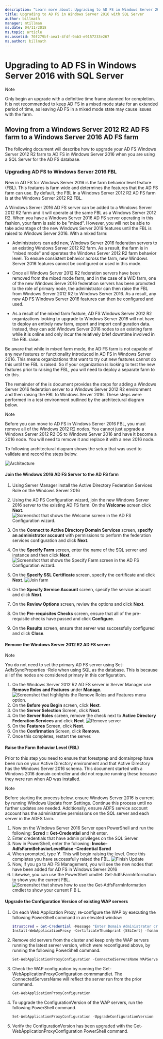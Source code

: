 ```yaml
---
description: "Learn more about: Upgrading to AD FS in Windows Server 2016 with SQL Server"
title: Upgrading to AD FS in Windows Server 2016 with SQL Server
author: billmath
manager: mtillman
ms.date: 04/11/2018
ms.topic: article
ms.assetid: 70f279bf-aea1-4f4f-9ab3-e9157233e267
ms.author: billmath
---
```


# Upgrading to AD FS in Windows Server 2016 with SQL Server


> [!NOTE]
> Only begin an upgrade with a definitive time frame planned for completion. It is not recommended to keep AD FS in a mixed mode state for an extended period of time, as leaving AD FS in a mixed mode state may cause issues with the farm.


## Moving from a Windows Server 2012 R2 AD FS farm to a Windows Server 2016 AD FS farm
The following document will describe how to upgrade your AD FS Windows Server 2012 R2 farm to AD FS in Windows Server 2016 when you are using a SQL Server for the AD FS database.

### Upgrading AD FS to Windows Server 2016 FBL
New in AD FS for Windows Server 2016 is the farm behavior level feature (FBL).   This features is farm wide and determines the features that the AD FS farm can use.   By default, the FBL in a Windows Server 2012 R2 AD FS farm is at the Windows Server 2012 R2 FBL.

A Windows Server 2016 AD FS server can be added to a Windows Server 2012 R2 farm and it will operate at the same FBL as a Windows Server 2012 R2.  When you have a Windows Server 2016 AD FS server operating in this fashion, your farm is said to be "mixed".  However, you will not be able to take advantage of the new Windows Server 2016 features until the FBL is raised to Windows Server 2016.  With a mixed farm:

-   Administrators can add new, Windows Server 2016 federation servers to an existing Windows Server 2012 R2 farm.  As a result, the farm is in "mixed mode" and operates the Windows Server 2012 R2  farm behavior level.  To ensure consistent behavior across the farm, new Windows Server 2016 features cannot be configured or used in this mode.

-   Once all Windows Server 2012 R2 federation servers have been removed from the mixed mode farm, and in the case of a WID farm, one of the new Windows Serve 2016 federation servers has been promoted to the role of primary node, the administrator can then raise the FBL from Windows Server 2012 R2 to Windows Server 2016.  As a result, any new AD FS Windows Server 2016 features can then be configured and used.

-   As a result of the mixed farm feature, AD FS Windows Server 2012 R2 organizations looking to upgrade to Windows Server 2016 will not have to deploy an entirely new farm, export and import configuration data.  Instead, they can add Windows Server 2016 nodes to an existing farm while it is online and only incur the relatively brief downtime involved in the FBL raise.

Be aware that while in mixed farm mode, the AD FS farm is not capable of any new features or functionality introduced in AD FS in Windows Server 2016.  This means organizations that want to try out new features cannot do this until the FBL is raised.  So if your organization is looking to test the new features prior to raising the FBL, you will need to deploy a separate farm to do this.

The remainder of the is document provides the steps for adding a Windows Server 2016 federation server to a Windows Server 2012 R2 environment and then raising the FBL to Windows Server 2016.  These steps were performed in a test environment outlined by the architectural diagram below.

> [!NOTE]
> Before you can move to AD FS in Windows Server 2016 FBL, you must remove all of the Windows 2012 R2 nodes.  You cannot just upgrade a Windows Server 2012 R2 OS to Windows Server 2016 and have it become a 2016 node.  You will need to remove it and replace it with a new 2016 node.

To following architectural diagram shows the setup that was used to validate and record the steps below.

![Architecture](media/Upgrading-to-AD-FS-in-Windows-Server-2016-SQL/arch.png)


#### Join the Windows 2016 AD FS Server to the AD FS farm

1.  Using Server Manager install the Active Directory Federation Services Role on the Windows Server 2016

2.  Using the AD FS Configuration wizard, join the new Windows Server 2016 server to the existing AD FS farm.  On the **Welcome** screen click **Next**.
 ![Screenshot that shows the Welcome screen in the AD FS Configuration wizard.](media/Upgrading-to-AD-FS-in-Windows-Server-2016-SQL/configure1.png)
3.  On the **Connect to Active Directory Domain Services** screen, s**pecify an administrator account** with permissions to perform the federation services configuration and click **Next**.
4.  On the **Specify Farm** screen, enter the name of the SQL server and instance and then click **Next**.
![Screenshot that shows the Specify Farm screen in the AD FS Configuration wizard.](media/Upgrading-to-AD-FS-in-Windows-Server-2016-SQL/configure3.png)
5.  On the **Specify SSL Certificate** screen, specify the certificate and click **Next**.
![Join farm](media/Upgrading-to-AD-FS-in-Windows-Server-2016-SQL/configure4.png)
6.  On the **Specify Service Account** screen, specify the service account and click **Next**.
7.  On the **Review Options** screen, review the options and click **Next**.
8.  On the **Pre-requisites Checks** screen, ensure that all of the pre-requisite checks have passed and click **Configure**.
9.  On the **Results** screen, ensure that server was successfully configured and click **Close**.


#### Remove the Windows Server 2012 R2 AD FS server

>[!NOTE]
>You do not need to set the primary AD FS server using Set-AdfsSyncProperties -Role when using SQL as the database.  This is because all of the nodes are considered primary in this configuration.

1.  On the Windows Server 2012 R2 AD FS server in Server Manager use **Remove Roles and Features** under **Manage**.
![Screenshot that highlights the Remove Roles and Features menu option.](media/Upgrading-to-AD-FS-in-Windows-Server-2016-SQL/remove1.png)
2.  On the **Before you Begin** screen, click **Next**.
3.  On the **Server Selection** Screen, click **Next**.
4.  On the **Server Roles** screen, remove the check next to **Active Directory Federation Services** and click **Next**.
![Remove server](media/Upgrading-to-AD-FS-in-Windows-Server-2016-SQL/remove2.png)
5.  On the **Features** Screen, click **Next**.
6.  On the **Confirmation** Screen, click **Remove**.
7.  Once this completes, restart the server.

#### Raise the Farm Behavior Level (FBL)
Prior to this step you need to ensure that forestprep and domainprep have been run on your Active Directory environment and that Active Directory has the Windows Server 2016 schema.  This document started with a Windows 2016 domain controller and did not require running these because they were run when AD was installed.

>[!NOTE]
>Before starting the process below, ensure Windows Server 2016 is current by running Windows Update from Settings.  Continue this process until no further updates are needed. Additionally, ensure ADFS service account account has the administrative permissions on the SQL server and each server in the ADFS farm.

1. Now on the Windows Server 2016 Server open PowerShell and run the following: **$cred = Get-Credential** and hit enter.
2. Enter credentials that have admin privileges on the SQL Server.
3. Now in PowerShell, enter the following: **Invoke-AdfsFarmBehaviorLevelRaise -Credential $cred**
2. When prompted, type **Y**.  This will begin raising the level.  Once this completes you have successfully raised the FBL.
![Finish Update](media/Upgrading-to-AD-FS-in-Windows-Server-2016-SQL/finish1.png)
3. Now, if you go to AD FS Management, you will see the new nodes that have been added for AD FS in Windows Server 2016
4. Likewise, you can use the PowerShell cmdlet:  Get-AdfsFarmInformation to show you the current FBL.
![Screenshot that shows how to use the Get-AdfsFarmInformation cmdlet to show your current F B L.](media/Upgrading-to-AD-FS-in-Windows-Server-2016-SQL/finish2.png)

#### Upgrade the Configuration Version of existing WAP servers
1. On each Web Application Proxy, re-configure the WAP by executing the following PowerShell command in an elevated window:
    ```powershell
    $trustcred = Get-Credential -Message "Enter Domain Administrator credentials"
    Install-WebApplicationProxy -CertificateThumbprint {SSLCert} -fsname fsname -FederationServiceTrustCredential $trustcred
    ```
2. Remove old servers from the cluster and keep only the WAP servers running the latest server version, which were reconfigured above, by running the following PowerShell command.
    ```powershell
    Set-WebApplicationProxyConfiguration -ConnectedServersName WAPServerName1, WAPServerName2
    ```
3. Check the WAP configuration by running the Get-WebApplicationProxyConfiguration commmandlet. The ConnectedServersName will reflect the server run from the prior command.
    ```powershell
    Get-WebApplicationProxyConfiguration
    ```
4. To upgrade the ConfigurationVersion of the WAP servers, run the following PowerShell command.
    ```powershell
    Set-WebApplicationProxyConfiguration -UpgradeConfigurationVersion
    ```
5. Verify the ConfigurationVersion has been upgraded with the Get-WebApplicationProxyConfiguration PowerShell command.

